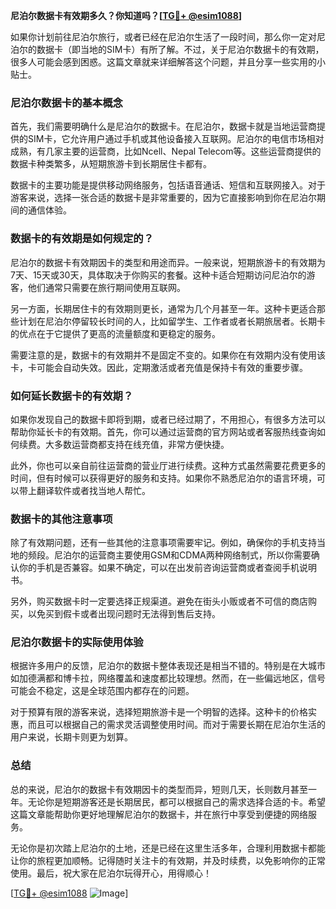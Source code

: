 **尼泊尔数据卡有效期多久？你知道吗？[[TG💪+ @esim1088](https://t.me/s/esim1088)]**

如果你计划前往尼泊尔旅行，或者已经在尼泊尔生活了一段时间，那么你一定对尼泊尔的数据卡（即当地的SIM卡）有所了解。不过，关于尼泊尔数据卡的有效期，很多人可能会感到困惑。这篇文章就来详细解答这个问题，并且分享一些实用的小贴士。

### 尼泊尔数据卡的基本概念

首先，我们需要明确什么是尼泊尔的数据卡。在尼泊尔，数据卡就是当地运营商提供的SIM卡，它允许用户通过手机或其他设备接入互联网。尼泊尔的电信市场相对成熟，有几家主要的运营商，比如Ncell、Nepal Telecom等。这些运营商提供的数据卡种类繁多，从短期旅游卡到长期居住卡都有。

数据卡的主要功能是提供移动网络服务，包括语音通话、短信和互联网接入。对于游客来说，选择一张合适的数据卡是非常重要的，因为它直接影响到你在尼泊尔期间的通信体验。

### 数据卡的有效期是如何规定的？

尼泊尔的数据卡有效期因卡的类型和用途而异。一般来说，短期旅游卡的有效期为7天、15天或30天，具体取决于你购买的套餐。这种卡适合短期访问尼泊尔的游客，他们通常只需要在旅行期间使用互联网。

另一方面，长期居住卡的有效期则更长，通常为几个月甚至一年。这种卡更适合那些计划在尼泊尔停留较长时间的人，比如留学生、工作者或者长期旅居者。长期卡的优点在于它提供了更高的流量额度和更稳定的服务。

需要注意的是，数据卡的有效期并不是固定不变的。如果你在有效期内没有使用该卡，卡可能会自动失效。因此，定期激活或者充值是保持卡有效的重要步骤。

### 如何延长数据卡的有效期？

如果你发现自己的数据卡即将到期，或者已经过期了，不用担心，有很多方法可以帮助你延长卡的有效期。首先，你可以通过运营商的官方网站或者客服热线查询如何续费。大多数运营商都支持在线充值，非常方便快捷。

此外，你也可以亲自前往运营商的营业厅进行续费。这种方式虽然需要花费更多的时间，但有时候可以获得更好的服务和支持。如果你不熟悉尼泊尔的语言环境，可以带上翻译软件或者找当地人帮忙。

### 数据卡的其他注意事项

除了有效期问题，还有一些其他的注意事项需要牢记。例如，确保你的手机支持当地的频段。尼泊尔的运营商主要使用GSM和CDMA两种网络制式，所以你需要确认你的手机是否兼容。如果不确定，可以在出发前咨询运营商或者查阅手机说明书。

另外，购买数据卡时一定要选择正规渠道。避免在街头小贩或者不可信的商店购买，以免买到假卡或者出现问题时无法得到售后支持。

### 尼泊尔数据卡的实际使用体验

根据许多用户的反馈，尼泊尔的数据卡整体表现还是相当不错的。特别是在大城市如加德满都和博卡拉，网络覆盖和速度都比较理想。然而，在一些偏远地区，信号可能会不稳定，这是全球范围内都存在的问题。

对于预算有限的游客来说，选择短期旅游卡是一个明智的选择。这种卡的价格实惠，而且可以根据自己的需求灵活调整使用时间。而对于需要长期在尼泊尔生活的用户来说，长期卡则更为划算。

### 总结

总的来说，尼泊尔的数据卡有效期因卡的类型而异，短则几天，长则数月甚至一年。无论你是短期游客还是长期居民，都可以根据自己的需求选择合适的卡。希望这篇文章能帮助你更好地理解尼泊尔的数据卡，并在旅行中享受到便捷的网络服务。

无论你是初次踏上尼泊尔的土地，还是已经在这里生活多年，合理利用数据卡都能让你的旅程更加顺畅。记得随时关注卡的有效期，并及时续费，以免影响你的正常使用。最后，祝大家在尼泊尔玩得开心，用得顺心！

[[TG💪+ @esim1088](https://t.me/s/esim1088) ![Image](https://i.postimg.cc/4NQfJmqS/Snipaste-2025-05-13-00-14-12.png)]